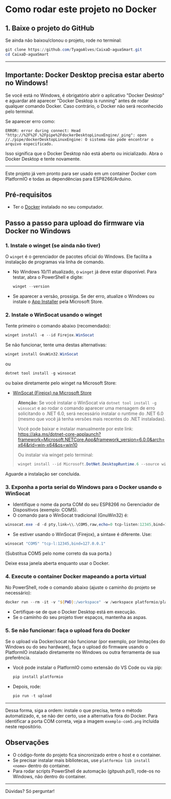 # Como rodar este projeto no Docker

## 1. Baixe o projeto do GitHub
Se ainda não baixou/clonou o projeto, rode no terminal:
```powershell
git clone https://github.com/TyagoAlves/CaixaD-aguaSmart.git
cd CaixaD-aguaSmart
```

---

## Importante: Docker Desktop precisa estar aberto no Windows!
Se você está no Windows, é obrigatório abrir o aplicativo "Docker Desktop" e aguardar até aparecer "Docker Desktop is running" antes de rodar qualquer comando Docker. Caso contrário, o Docker não será reconhecido pelo terminal.

Se aparecer erro como:
```
ERROR: error during connect: Head "http://%2F%2F.%2Fpipe%2FdockerDesktopLinuxEngine/_ping": open //./pipe/dockerDesktopLinuxEngine: O sistema não pode encontrar o arquivo especificado.
```
Isso significa que o Docker Desktop não está aberto ou inicializado. Abra o Docker Desktop e tente novamente.

---

Este projeto já vem pronto para ser usado em um container Docker com PlatformIO e todas as dependências para ESP8266/Arduino.

## Pré-requisitos
- Ter o [Docker](https://www.docker.com/products/docker-desktop/) instalado no seu computador.

## Passo a passo para upload do firmware via Docker no Windows

### 1. Instale o winget (se ainda não tiver)

O `winget` é o gerenciador de pacotes oficial do Windows. Ele facilita a instalação de programas via linha de comando.

- No Windows 10/11 atualizado, o `winget` já deve estar disponível. Para testar, abra o PowerShell e digite:
  ```powershell
  winget --version
  ```
- Se aparecer a versão, prossiga. Se der erro, atualize o Windows ou instale o [App Installer](https://apps.microsoft.com/store/detail/app-installer/9NBLGGH4NNS1) pela Microsoft Store.

### 2. Instale o WinSocat usando o winget

Tente primeiro o comando abaixo (recomendado):

```powershell
winget install -e --id Firejox.WinSocat
```

Se não funcionar, tente uma destas alternativas:

```powershell
winget install GnuWin32.WinSocat
```

ou

```powershell
dotnet tool install -g winsocat
```

ou baixe diretamente pelo winget na Microsoft Store:

- [WinSocat (Firejox) na Microsoft Store](https://apps.microsoft.com/store/detail/winsocat/9N8G7F7ZK9F8)

> **Atenção:**
> Se você instalar o WinSocat via `dotnet tool install -g winsocat` e ao rodar o comando aparecer uma mensagem de erro solicitando o .NET 6.0, será necessário instalar o runtime do .NET 6.0 (mesmo que você já tenha versões mais recentes do .NET instaladas).
>
> Você pode baixar e instalar manualmente por este link:
> https://aka.ms/dotnet-core-applaunch?framework=Microsoft.NETCore.App&framework_version=6.0.0&arch=x64&rid=win-x64&os=win10
>
> Ou instalar via winget pelo terminal:
> ```powershell
> winget install --id Microsoft.DotNet.DesktopRuntime.6 --source winget
> ```

Aguarde a instalação ser concluída.

### 3. Exponha a porta serial do Windows para o Docker usando o WinSocat

- Identifique o nome da porta COM do seu ESP8266 no Gerenciador de Dispositivos (exemplo: COM5).
- O comando para o WinSocat tradicional (GnuWin32) é:

```powershell
winsocat.exe -d -d pty,link=\\.\COM5,raw,echo=0 tcp-listen:12345,bind=127.0.0.1
```

- Se estiver usando o WinSocat (Firejox), a sintaxe é diferente. Use:

```powershell
winsocat "COM5" "tcp-l:12345,bind=127.0.0.1"
```

(Substitua COM5 pelo nome correto da sua porta.)

Deixe essa janela aberta enquanto usar o Docker.

### 4. Execute o container Docker mapeando a porta virtual

No PowerShell, rode o comando abaixo (ajuste o caminho do projeto se necessário):

```powershell
docker run --rm -it -v "${PWD}:/workspace" -w /workspace platformio/platformio-core pio run -t upload --upload-port=socket://host.docker.internal:12345
```

- Certifique-se de que o Docker Desktop está em execução.
- Se o caminho do seu projeto tiver espaços, mantenha as aspas.

### 5. Se não funcionar: faça o upload fora do Docker

Se o upload via Docker/socat não funcionar (por exemplo, por limitações do Windows ou do seu hardware), faça o upload do firmware usando o PlatformIO instalado diretamente no Windows ou outra ferramenta de sua preferência.

- Você pode instalar o PlatformIO como extensão do VS Code ou via pip:
  ```powershell
  pip install platformio
  ```
- Depois, rode:
  ```powershell
  pio run -t upload
  ```

---

Dessa forma, siga a ordem: instale o que precisa, tente o método automatizado, e, se não der certo, use a alternativa fora do Docker. Para identificar a porta COM correta, veja a imagem `exemplo-com5.png` incluída neste repositório.

## Observações
- O código-fonte do projeto fica sincronizado entre o host e o container.
- Se precisar instalar mais bibliotecas, use `platformio lib install <nome>` dentro do container.
- Para rodar scripts PowerShell de automação (gitpush.ps1), rode-os no Windows, não dentro do container.

---
Dúvidas? Só perguntar!
